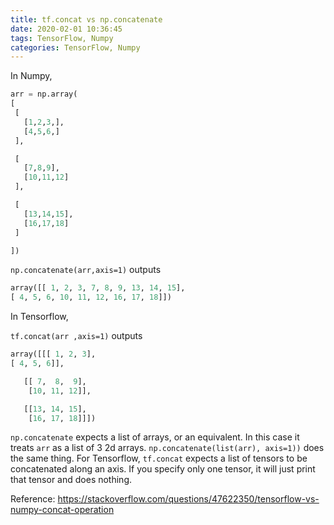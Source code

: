 ```yaml
---
title: tf.concat vs np.concatenate
date: 2020-02-01 10:36:45
tags: TensorFlow, Numpy
categories: TensorFlow, Numpy
---
```


In Numpy,

```python
arr = np.array(
[
 [
   [1,2,3,],
   [4,5,6,]
 ],

 [
   [7,8,9],
   [10,11,12]
 ],

 [
   [13,14,15],
   [16,17,18]
 ]

])
```

`np.concatenate(arr,axis=1)` outputs

```python
array([[ 1, 2, 3, 7, 8, 9, 13, 14, 15],
[ 4, 5, 6, 10, 11, 12, 16, 17, 18]])
```

In Tensorflow,


`tf.concat(arr ,axis=1)` outputs

```python
array([[[ 1, 2, 3],
[ 4, 5, 6]],

   [[ 7,  8,  9],
    [10, 11, 12]],

   [[13, 14, 15],
    [16, 17, 18]]])
```

`np.concatenate` expects a list of arrays, or an equivalent. In this case it treats `arr` as a list of 3 2d arrays. `np.concatenate(list(arr), axis=1))` does the same thing.
For Tensorflow, `tf.concat` expects a list of tensors to be concatenated along an axis. If you specify only one tensor, it will just print that tensor and does nothing.



Reference: https://stackoverflow.com/questions/47622350/tensorflow-vs-numpy-concat-operation
